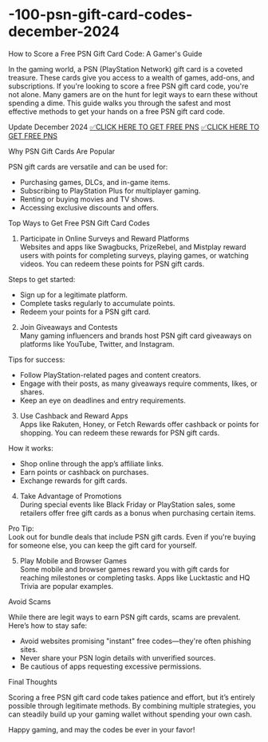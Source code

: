 # -100-psn-gift-card-codes-december-2024

How to Score a Free PSN Gift Card Code: A Gamer's Guide  

In the gaming world, a PSN (PlayStation Network) gift card is a coveted treasure. These cards give you access to a wealth of games, add-ons, and subscriptions. If you're looking to score a free PSN gift card code, you're not alone. Many gamers are on the hunt for legit ways to earn these without spending a dime. This guide walks you through the safest and most effective methods to get your hands on a free PSN gift card code.  

Update December 2024
[✅CLICK HERE TO GET FREE PNS](https://mdshamiul.com/pnsgift/)
[✅CLICK HERE TO GET FREE PNS](https://mdshamiul.com/pnsgift/)

 Why PSN Gift Cards Are Popular  

PSN gift cards are versatile and can be used for:  
- Purchasing games, DLCs, and in-game items.  
- Subscribing to PlayStation Plus for multiplayer gaming.  
- Renting or buying movies and TV shows.  
- Accessing exclusive discounts and offers.  



 Top Ways to Get Free PSN Gift Card Codes  

 1. Participate in Online Surveys and Reward Platforms  
Websites and apps like Swagbucks, PrizeRebel, and Mistplay reward users with points for completing surveys, playing games, or watching videos. You can redeem these points for PSN gift cards.  

Steps to get started:  
- Sign up for a legitimate platform.  
- Complete tasks regularly to accumulate points.  
- Redeem your points for a PSN gift card.  

 2. Join Giveaways and Contests  
Many gaming influencers and brands host PSN gift card giveaways on platforms like YouTube, Twitter, and Instagram.  

Tips for success:  
- Follow PlayStation-related pages and content creators.  
- Engage with their posts, as many giveaways require comments, likes, or shares.  
- Keep an eye on deadlines and entry requirements.  

 3. Use Cashback and Reward Apps  
Apps like Rakuten, Honey, or Fetch Rewards offer cashback or points for shopping. You can redeem these rewards for PSN gift cards.  

How it works:  
- Shop online through the app’s affiliate links.  
- Earn points or cashback on purchases.  
- Exchange rewards for gift cards.  

 4. Take Advantage of Promotions  
During special events like Black Friday or PlayStation sales, some retailers offer free gift cards as a bonus when purchasing certain items.  

Pro Tip:  
Look out for bundle deals that include PSN gift cards. Even if you're buying for someone else, you can keep the gift card for yourself.  

 5. Play Mobile and Browser Games  
Some mobile and browser games reward you with gift cards for reaching milestones or completing tasks. Apps like Lucktastic and HQ Trivia are popular examples.  



 Avoid Scams  

While there are legit ways to earn PSN gift cards, scams are prevalent. Here’s how to stay safe:  
- Avoid websites promising "instant" free codes—they're often phishing sites.  
- Never share your PSN login details with unverified sources.  
- Be cautious of apps requesting excessive permissions.  



 Final Thoughts  

Scoring a free PSN gift card code takes patience and effort, but it’s entirely possible through legitimate methods. By combining multiple strategies, you can steadily build up your gaming wallet without spending your own cash.  

Happy gaming, and may the codes be ever in your favor!  

